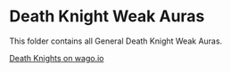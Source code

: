 # Death Knight Weak Auras
This folder contains all General Death Knight Weak Auras.

[Death Knights on wago.io](https://wago.io/weakauras/classes/death-knight)
